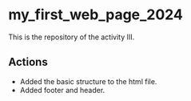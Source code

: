 # my_first_web_page_2024

This is the repository of the activity III.

## Actions

- Added the basic structure to the html file.
- Added footer and header.

